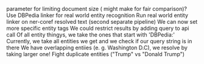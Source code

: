parameter for limiting document size ( might make for fair comparison)?
Use DBPedia linker for real world entity recognition
Run real world entity linker on ner-coref resolved text (second separate pipeline)
We can now set more specific entity tags
We could restrict results by adding query to api call
Of all entity thingys, we take the ones that start with 'DBPedia:'
Currently, we take all entities we get and we check if our query string is in there
We have overlapping entiies (e. g. Washington D.C), we resolve by taking larger one!
Fight duplicate entities ("Trump" vs "Donald Trump")